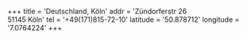 +++
title = 'Deutschland, Köln'
addr = 'Zündorferstr 26 <br />51145 Köln'
tel = '+49(171)815-72-10'
latitude = '50.878712'
longitude = '7.0764224'
+++
